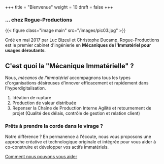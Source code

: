 +++
title = "Bienvenue"
weight = 10
draft = false
+++
### ... chez Rogue-Productions 
{{< figure class="image main" src="/images/pic03.jpg" >}}


Créé en mai 2017 par Luc Bizeul et Christophe Ducamp, Rogue-Productions est le premier cabinet d'ingénierie en **Mécaniques de l'Immatériel pour usages déroutants**.


## C'est quoi la "Mécanique Immatérielle" ? 
Nous, *mécanos de l'immatériel* accompagnons tous les types d'organisations désireuses d'innover efficacement et rapidement dans l'hyperdigitalisation.

1. Idéation de rupture
2. Production de valeur distribuée 
3. Repenser la Chaîne de Production Interne 
Agilité et retournement de projet (Qualité des délais, contrôle de gestion et relation client)


### Prêts à prendre la corde dans le virage ?

Notre différence ? En permanence à l'écoute, nous vous proposons une approche créative et technologique originale et intégrée pour vous aider à co-construire et développer vos actifs immatériels.



[Comment nous pouvons vous aider](#work)


